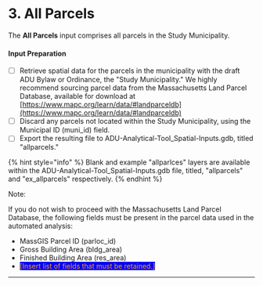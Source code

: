 # 3. All Parcels

The **All Parcels** input comprises all parcels in the Study Municipality.

#### Input Preparation

* [ ] Retrieve spatial data for the parcels in the municipality with the draft ADU Bylaw or Ordinance, the "Study Municipality." We highly recommend sourcing parcel data from the Massachusetts Land Parcel Database, available for download at [https://www.mapc.org/learn/data/#landparceldb](https://www.mapc.org/learn/data/#landparceldb)
* [ ] Discard any parcels not located within the Study Municipality, using the Municipal ID (muni\_id) field.&#x20;
* [ ] Export the resulting file to ADU-Analytical-Tool\_Spatial-Inputs.gdb, titled "allparcels."

{% hint style="info" %}
Blank and example "allparlces" layers are available within the ADU-Analytical-Tool\_Spatial-Inputs.gdb file, titled, "allparcels" and "ex\_allparcels" respectively.
{% endhint %}

Note:&#x20;

If you do not wish to proceed with the Massachusetts Land Parcel Database, the following fields must be present in the parcel data used in the automated analysis:

* MassGIS Parcel ID (parloc\_id)
* Gross Building Area (bldg\_area)
* Finished Building Area (res\_area)
* <mark style="color:orange;background-color:blue;">\[Insert list of fields that must be retained.]</mark>

****
